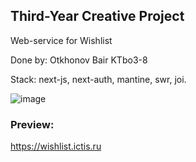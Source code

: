 ## Third-Year Creative Project

Web-service for Wishlist

Done by: Otkhonov Bair KTbo3-8

Stack: next-js, next-auth, mantine, swr, joi.

![image](https://user-images.githubusercontent.com/73276298/200184488-1a5307a3-5b14-4fab-a78c-fe7aedd41ebb.png)

### Preview:

https://wishlist.ictis.ru
